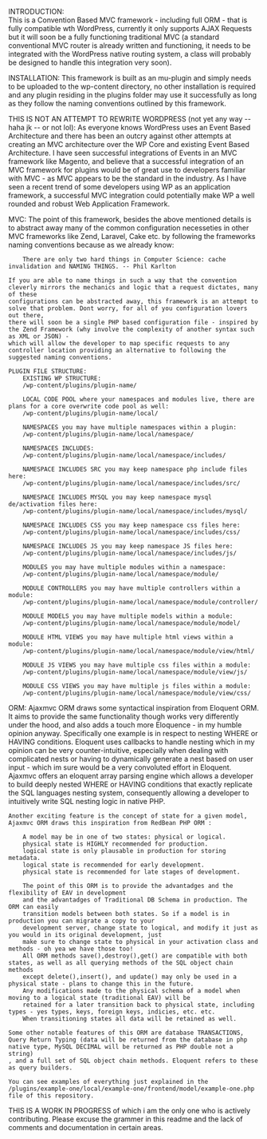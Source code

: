 INTRODUCTION:     
This is a Convention Based MVC framework - including full ORM - that is fully compatible wth WordPress, currently it only supports
AJAX Requests but it will soon be a fully functioning traditional MVC (a standard conventional MVC router is already written and
functioning, it needs to be integrated with the WordPress native routing system, a class will probably be designed to handle this
integration very soon). 

INSTALLATION:
This framework is built as an mu-plugin and simply needs to be uploaded to the wp-content directory, 
no other installation is required and any plugin residing in the plugins folder may use it successfully as long as 
they follow the naming conventions outlined by this framework.

THIS IS NOT AN ATTEMPT TO REWRITE WORDPRESS (not yet any way -- haha jk -- or not lol):
As everyone knows WordPress uses an Event Based Architecture and there has been an outcry against other attempts at 
creating an MVC architecture over the WP Core and existing Event Based Architecture. I have seen successful integrations of Events 
in an MVC framework like Magento, and believe that a successful integration of an MVC framework for plugins would be of great use to 
developers familiar with MVC - as MVC appears to be the standard in the industry. As I have seen a recent trend of some developers 
using WP as an application framework, a successful MVC integration could potentially make WP a well rounded and robust Web Application Framework.

MVC:
    The point of this framework, besides the above mentioned details is to abstract away many of the common configuration necesseties in other MVC frameworks
    like Zend, Laravel, Cake etc. by following the frameworks naming conventions because as we already know:
    
        There are only two hard things in Computer Science: cache invalidation and NAMING THINGS. -- Phil Karlton
    
    If you are able to name things in such a way that the convention cleverly mirrors the mechanics and logic that a request dictates, many of these
    configurations can be abstracted away, this framework is an attempt to solve that problem. Dont worry, for all of you configuration lovers out there, 
    there will soon be a single PHP based configuration file - inspired by the Zend Framework (why involve the complexity of another syntax such as XML or JSON) - 
    which will allow the developer to map specific requests to any controller location providing an alternative to following the suggested naming conventions.
    
    PLUGIN FILE STRUCTURE:
        EXISTING WP STRUCTURE:
        /wp-content/plugins/plugin-name/
        
        LOCAL CODE POOL where your namespaces and modules live, there are plans for a core overwrite code pool as well:
        /wp-content/plugins/plugin-name/local/
        
        NAMESPACES you may have multiple namespaces within a plugin:
        /wp-content/plugins/plugin-name/local/namespace/
        
        NAMESPACES INCLUDES:
        /wp-content/plugins/plugin-name/local/namespace/includes/
        
        NAMESPACE INCLUDES SRC you may keep namespace php include files here:
        /wp-content/plugins/plugin-name/local/namespace/includes/src/
        
        NAMESPACE INCLUDES MYSQL you may keep namespace mysql de/activation files here:
        /wp-content/plugins/plugin-name/local/namespace/includes/mysql/
        
        NAMESPACE INCLUDES CSS you may keep namespace css files here:
        /wp-content/plugins/plugin-name/local/namespace/includes/css/
        
        NAMESPACE INCLUDES JS you may keep namespace JS files here:
        /wp-content/plugins/plugin-name/local/namespace/includes/js/
        
        MODULES you may have multiple modules within a namespace:
        /wp-content/plugins/plugin-name/local/namespace/module/
        
        MODULE CONTROLLERS you may have multiple controllers within a module:
        /wp-content/plugins/plugin-name/local/namespace/module/controller/
        
        MODULE MODELS you may have multiple models within a module:
        /wp-content/plugins/plugin-name/local/namespace/module/model/
        
        MODULE HTML VIEWS you may have multiple html views within a module:
        /wp-content/plugins/plugin-name/local/namespace/module/view/html/
        
        MODULE JS VIEWS you may have multiple css files within a module:
        /wp-content/plugins/plugin-name/local/namespace/module/view/js/
        
        MODULE CSS VIEWS you may have multiple js files within a module:
        /wp-content/plugins/plugin-name/local/namespace/module/view/css/
ORM:
    Ajaxmvc ORM draws some syntactical inspiration from Eloquent ORM. It aims to provide the same functionality though works very differently under the hood, 
    and also adds a touch more Eloquence - in my humble opinion anyway. Specifically one example is in respect to nesting WHERE or HAVING conditions. Eloquent uses
    callbacks to handle nesting which in my opinion can be very counter-intuitive, especially when dealing with complicated nests or having to dynamically generate 
    a nest based on user input - which im sure would be a very convoluted effort in Eloquent. Ajaxmvc offers an eloquent array parsing engine which allows a developer 
    to build deeply nested WHERE or HAVING conditions that exactly replicate the SQL languages nesting system, consequently allowing a developer to intuitively write 
    SQL nesting logic in native PHP.  
    
    Another exciting feature is the concept of state for a given model, Ajaxmvc ORM draws this inspiration from RedBean PHP ORM :
    
        A model may be in one of two states: physical or logical.
        physical state is HIGHLY recommended for production.
        logical state is only plausable in production for storing metadata.
        logical state is recommended for early development. 
        physical state is recommended for late stages of development.
        
        The point of this ORM is to provide the advantadges and the flexibility of EAV in development
        and the advantadges of Traditional DB Schema in production. The ORM can easily
        transition models between both states. So if a model is in production you can migrate a copy to your
        development server, change state to logical, and modify it just as you would in its original development, just
        make sure to change state to physical in your activation class and methods - oh yea we have those too!
        All ORM methods save(),destroy(),get() are compatible with both states, as well as all querying methods of the SQL object chain methods
        except delete(),insert(), and update() may only be used in a physical state - plans to change this in the future.
        Any modifications made to the physical schema of a model when moving to a logical state (traditional EAV) will be 
        retained for a later transition back to physical state, including types - yes types, keys, foreign keys, indicies, etc. etc. 
        When transitioning states all data will be retained as well.
    
    Some other notable features of this ORM are database TRANSACTIONS, Query Return Typing (data will be returned from the database in php native type, MySQL DECIMAL will be returned as PHP double not a string)
    , and a full set of SQL object chain methods. Eloquent refers to these as query builders.
    
    You can see examples of everything just explained in the /plugins/example-one/local/example-one/frontend/model/example-one.php file of this repository.

THIS IS A WORK IN PROGRESS of which i am the only one who is actively contributing. Please excuse the grammer in this readme and the lack of comments and documentation in certain areas.